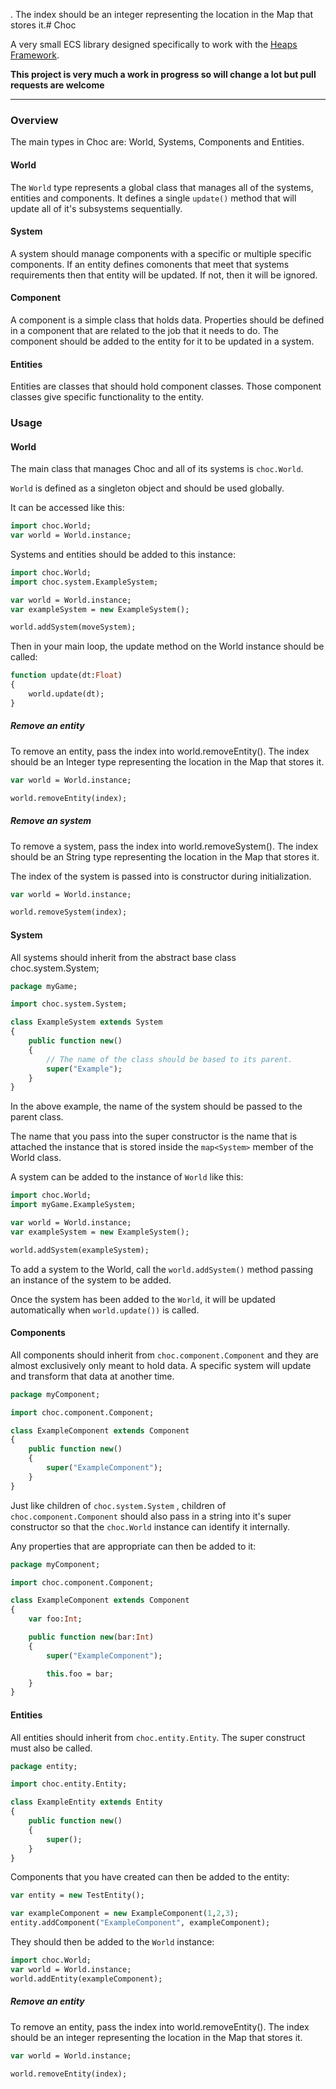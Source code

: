 . The index should be an integer
representing the location in the Map that stores it.# Choc

A very small ECS library designed specifically to work with the
[Heaps Framework](https://www.heaps.io).

__This project is very much a work in progress so will change a lot but pull requests are welcome__

---


### Overview

The main types in Choc are: World, Systems, Components and Entities.

#### World

The `World` type represents a global class that manages all of the systems, entities and components.
It defines a single `update()` method that will update all of it's subsystems sequentially.

#### System

A system should manage components with a specific or multiple specific components. If an entity defines
comonents that meet that systems requirements then that entity will be updated. If not, then it will
be ignored.

#### Component

A component is a simple class that holds data. Properties should be defined in a component that are 
related to the job that it needs to do. The component should be added to the entity for it to be
updated in a system.

#### Entities

Entities are classes that should hold component classes. Those component classes give specific
functionality to the entity.


### Usage

#### World

The main class that manages Choc and all of its systems is ```choc.World```.

```World``` is defined as a singleton object and should be used globally.

It can be accessed like this:

```haxe
import choc.World;
var world = World.instance;
```

Systems and entities should be added to this instance:

```haxe
import choc.World;
import choc.system.ExampleSystem;

var world = World.instance;
var exampleSystem = new ExampleSystem();

world.addSystem(moveSystem);

```

Then in your main loop, the update method on the World instance should be called:

```haxe
function update(dt:Float)
{
    world.update(dt);
}

```

##### Remove an entity

To remove an entity, pass the index into world.removeEntity(). The index should be an Integer type
representing the location in the Map that stores it.

```haxe
var world = World.instance;

world.removeEntity(index);
```
##### Remove an system

To remove a system, pass the index into world.removeSystem(). The index should be an String type
representing the location in the Map that stores it.

The index of the system is passed into is constructor during initialization.

```haxe
var world = World.instance;

world.removeSystem(index);
```

#### System

All systems should inherit from the abstract base class choc.system.System;

```haxe
package myGame;

import choc.system.System;

class ExampleSystem extends System
{
    public function new()
    {
        // The name of the class should be based to its parent.
        super("Example");
    }
}

```

In the above example, the name of the system should be passed to the parent class.

The name that you pass into the super constructor is the name that is attached
the instance that is stored inside the ```map<System>``` member of the World class.

A system can be added to the instance of ```World``` like this:

```haxe
import choc.World;
import myGame.ExampleSystem;

var world = World.instance;
var exampleSystem = new ExampleSystem();

world.addSystem(exampleSystem);
```
To add a system to the World, call the `world.addSystem()` method passing an instance of
the system to be added.

Once the system has been added to the ```World```, it will be updated
automatically when ```world.update())``` is called.

#### Components

All components should inherit from ```choc.component.Component``` and they are almost
exclusively only meant to hold data. A specific system will update and transform
that data at another time.

```haxe
package myComponent;

import choc.component.Component;

class ExampleComponent extends Component
{
    public function new()
    {
        super("ExampleComponent");
    }
}

```

Just like children of ```choc.system.System``` , children of ```choc.component.Component``` 
should also pass in a string into it's super constructor so that the ```choc.World``` 
instance can identify it internally.

Any properties that are appropriate can then be added to it:

```haxe
package myComponent;

import choc.component.Component;

class ExampleComponent extends Component
{
    var foo:Int;

    public function new(bar:Int)
    {
        super("ExampleComponent");

        this.foo = bar;
    }
}

```

#### Entities

All entities should inherit from ```choc.entity.Entity```. The super construct
must also be called.

```haxe
package entity;

import choc.entity.Entity;

class ExampleEntity extends Entity
{
    public function new()
    {
        super();
    }
}

```

Components that you have created can then be added to the entity:

```haxe
var entity = new TestEntity();

var exampleComponent = new ExampleComponent(1,2,3);
entity.addComponent("ExampleComponent", exampleComponent);
```

They should then be added to the ```World``` instance:

```haxe
import choc.World;
var world = World.instance;
world.addEntity(exampleComponent);
```

##### Remove an entity

To remove an entity, pass the index into world.removeEntity(). The index should be an integer
representing the location in the Map that stores it.

```haxe
var world = World.instance;

world.removeEntity(index);
```
